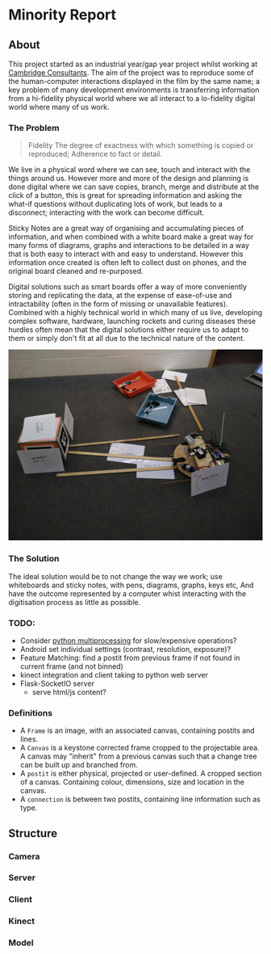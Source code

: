 # Minority Report

## About

This project started as an industrial year/gap year project whilst working at [Cambridge Consultants](http://www.cambridgeconsultants.com/). The aim of the project was to reproduce some of the human-computer interactions displayed in the film by the same name; a key problem of many development environments is transferring information from a hi-fidelity physical world where we all interact to a lo-fidelity digital world where many of us work.

### The Problem

> Fidelity
> The degree of exactness with which something is copied or reproduced; Adherence to fact or detail.

We live in a physical word where we can see, touch and interact with the things around us. However more and more of the design and planning is done digital where we can save copies, branch, merge and distribute at the click of a button, this is great for spreading information and asking the what-if questions without duplicating lots of work, but leads to a disconnect; interacting with the work can become difficult. 

Sticky Notes are a great way of organising and accumulating pieces of information, and when combined with a white board make a great way for many forms of diagrams, graphs and interactions to be detailed in a way that is both easy to interact with and easy to understand. However this information once created is often left to collect dust on phones, and the original board cleaned and re-purposed.

Digital solutions such as smart boards offer a way of more conveniently storing and replicating the data, at the expense of ease-of-use and intractability (often in the form of missing or unavailable features). Combined with a highly technical world in which many of us live, developing complex software, hardware, launching rockets and curing diseases these hurdles often mean that the digital solutions either require us to adapt to them or simply don't fit at all due to the technical nature of the content.

![Visualising the digital world](https://github.com/njdart/Minority-Report/raw/master/docs/res/understandingDigitalWorld.jpg)
 
### The Solution

The ideal solution would be to not change the way we work; use whiteboards and sticky notes, with pens, diagrams, graphs, keys etc, And have the outcome represented by a computer whist interacting with the digitisation process as little as possible.

### TODO:

- Consider [python multiprocessing](https://docs.python.org/2/library/multiprocessing.html) for slow/expensive operations?
- Android set individual settings (contrast, resolution, exposure)?
- Feature Matching: find a postit from previous frame if not found in current frame (and not binned)
- kinect integration and client taking to python web server
- Flask-SocketIO server
    - serve html/js content?
 
### Definitions

- A ```Frame``` is an image, with an associated canvas, containing postits and lines.
- A ```Canvas``` is a keystone corrected frame cropped to the projectable area. A canvas may "inherit" from a previous canvas such that a change tree can be built up and branched from.
- A ```postit``` is either physical, projected or user-defined. A cropped section of a canvas. Containing colour, dimensions, size and location in the canvas.
- A ```connection``` is between two postits, containing line information such as type.
 
## Structure

### Camera

### Server

### Client

### Kinect

### Model

